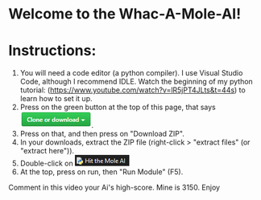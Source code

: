 # Welcome to the Whac-A-Mole-AI!
# Instructions:
1. You will need a code editor (a python compiler). I use Visual Studio Code, although I recommend IDLE. Watch the beginning of my python tutorial: (https://www.youtube.com/watch?v=lR5jPT4JLts&t=44s) to learn how to set it up.
2. Press on the green button at the top of this page, that says ![](clone.png).
3. Press on that, and then press on "Download ZIP".
4. In your downloads, extract the ZIP file (right-click > "extract files" (or "extract here")).
5. Double-click on !["Whac A Mole Ai.py](hit.png)
6. At the top, press on run, then "Run Module" (F5).

Comment in this video your Ai's high-score. Mine is 3150.
Enjoy

